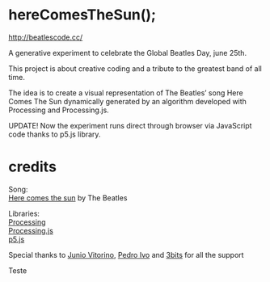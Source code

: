 # hereComesTheSun();

http://beatlescode.cc/

A generative experiment to celebrate the Global Beatles Day, june 25th.

This project is about creative coding and a tribute to the greatest band of all time.

The idea is to create a visual representation of The Beatles’ song Here Comes The Sun dynamically generated by an algorithm developed with Processing and Processing.js.

UPDATE! Now the experiment runs direct through browser via JavaScript code thanks to p5.js library.


# credits

Song:  
[Here comes the sun](https://en.wikipedia.org/wiki/Here_Comes_the_Sun) by The Beatles

Libraries:  
[Processing](https://processing.org/)  
[Processing.js](http://processingjs.org/)  
[p5.js](http://p5js.org/)  

Special thanks to [Junio Vitorino](https://github.com/juniovitorino), [Pedro Ivo](https://github.com/podrivo) and [3bits](https://3bits.net) for all the support


Teste